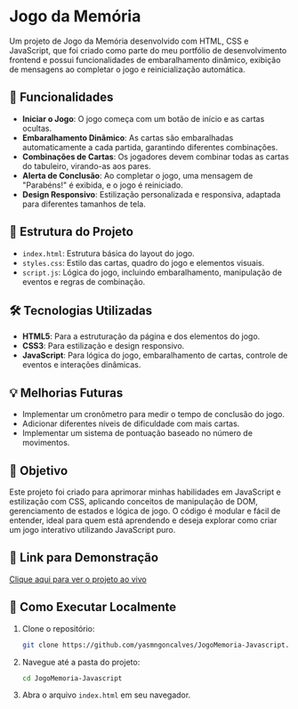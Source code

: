 # Jogo da Memória

Um projeto de Jogo da Memória desenvolvido com HTML, CSS e JavaScript, que foi criado como parte do meu portfólio de desenvolvimento frontend e possui funcionalidades de embaralhamento dinâmico, exibição de mensagens ao completar o jogo e reinicialização automática.

## 🚀 Funcionalidades

- **Iniciar o Jogo**: O jogo começa com um botão de início e as cartas ocultas.
- **Embaralhamento Dinâmico**: As cartas são embaralhadas automaticamente a cada partida, garantindo diferentes combinações.
- **Combinações de Cartas**: Os jogadores devem combinar todas as cartas do tabuleiro, virando-as aos pares.
- **Alerta de Conclusão**: Ao completar o jogo, uma mensagem de "Parabéns!" é exibida, e o jogo é reiniciado.
- **Design Responsivo**: Estilização personalizada e responsiva, adaptada para diferentes tamanhos de tela.

## 📂 Estrutura do Projeto

- `index.html`: Estrutura básica do layout do jogo.
- `styles.css`: Estilo das cartas, quadro do jogo e elementos visuais.
- `script.js`: Lógica do jogo, incluindo embaralhamento, manipulação de eventos e regras de combinação.

## 🛠️ Tecnologias Utilizadas

- **HTML5**: Para a estruturação da página e dos elementos do jogo.
- **CSS3**: Para estilização e design responsivo.
- **JavaScript**: Para lógica do jogo, embaralhamento de cartas, controle de eventos e interações dinâmicas.

## 💡 Melhorias Futuras

- Implementar um cronômetro para medir o tempo de conclusão do jogo.
- Adicionar diferentes níveis de dificuldade com mais cartas.
- Implementar um sistema de pontuação baseado no número de movimentos.

## 🎯 Objetivo

Este projeto foi criado para aprimorar minhas habilidades em JavaScript e estilização com CSS, aplicando conceitos de manipulação de DOM, gerenciamento de estados e lógica de jogo. O código é modular e fácil de entender, ideal para quem está aprendendo e deseja explorar como criar um jogo interativo utilizando JavaScript puro.

## 🔗 Link para Demonstração

[Clique aqui para ver o projeto ao vivo](https://yasmngoncalves.github.io/JogoMemoria-Javascript/)

## 📝 Como Executar Localmente

1. Clone o repositório:
   ```bash
   git clone https://github.com/yasmngoncalves/JogoMemoria-Javascript.git
   ```
2. Navegue até a pasta do projeto:
   ```bash
   cd JogoMemoria-Javascript
   ```
3. Abra o arquivo `index.html` em seu navegador.
